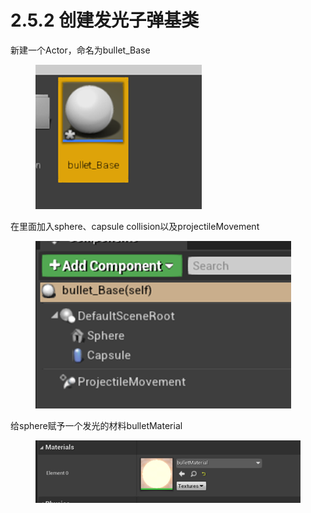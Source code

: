 # 2.5.2 创建发光子弹基类

新建一个Actor，命名为bullet\_Base

<figure><img src="../../../.gitbook/assets/image (330).png" alt=""><figcaption></figcaption></figure>

在里面加入sphere、capsule collision以及projectileMovement

<figure><img src="../../../.gitbook/assets/image (301).png" alt=""><figcaption></figcaption></figure>

给sphere赋予一个发光的材料bulletMaterial

<figure><img src="../../../.gitbook/assets/image (290).png" alt=""><figcaption></figcaption></figure>
